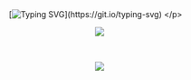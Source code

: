   ⠀⠀⠀ ⠀⠀ ⠀  ⠀⠀⠀ ⠀⠀ ⠀ ⠀⠀⠀      <p align="center" > 
  [![Typing SVG](https://readme-typing-svg.demolab.com?font=WDXL+Lubrifont+TC&pause=1000&color=E18343F8&background=BDB3863B&multiline=true&width=435&lines=It+was+this+tempting+innate+desire+to+kiss+him%2C;I+wondered+if+his+lips+thought+the+same+about+mine.)](https://git.io/typing-svg) </p> 
   ⠀
<p align="center"> <img src=https://files.catbox.moe/zt2epl.png /></a>


  ⠀⠀⠀ ⠀⠀ ⠀  ⠀⠀⠀ ⠀⠀ ⠀ ⠀⠀⠀      <p align="center">
  ![](https://komarev.com/ghpvc/?username=muppetIabs&color=FF9B45&style=flat&label=Visitors)
</p>  ⠀⠀



